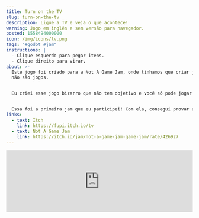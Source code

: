 ```yaml
---
title: Turn on the TV
slug: turn-on-the-tv
description: Ligue a TV e veja o que acontece!
warning: Jogo em inglês e sem versão para navegador.
posted: 1558494000000
icon: /img/icons/tv.png
tags: "#godot #jam"
instructions: |
  - Clique esquerdo para pegar itens.
  - Clique direito para virar.
about: >-
  Este jogo foi criado para a Not A Game Jam, onde tinhamos que criar jogos que
  não são jogos.


  Eu criei esse jogo bizarro que não tem objetivo e você só pode jogar uma vez.


  Essa foi a primeira jam que eu participei! Com ela, consegui provar a mim mesmo que eu conseguia criar joguinhos bobos com facilidade se eu quisesse, algo estranhamente importante pra mim.
links:
  - text: Itch
    link: https://fupi.itch.io/tv
  - text: Not A Game Jam
    link: https://itch.io/jam/not-a-game-jam-game-jam/rate/426927
---
```


<div style="width: 100%; display: flex; justify-content: center;">
  <iframe src="https://itch.io/embed/426927?bg_color=222222&amp;fg_color=eeeeee&amp;border_color=363636" width="552" height="167" frameborder="0"><a href="https://fupi.itch.io/tv">Turn on the TV by Fupi</a></iframe>
</div>
